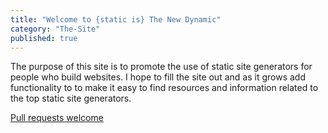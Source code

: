 ```yaml
---
title: "Welcome to {static is} The New Dynamic"
category: "The-Site"
published: true
---
```

The purpose of this site is to promote the use of static site generators for people who build websites. I hope to fill the site out and as it grows add functionality to to make it easy to find resources and information related to the top static site generators.

[Pull requests welcome](https://github.com/budparr/thenewdynamic)

